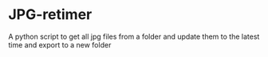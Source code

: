 # JPG-retimer
A python script to get all jpg files from a folder and update them to the latest time and export to a new folder
